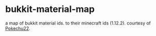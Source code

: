 # bukkit-material-map
a map of bukkit material ids. to their minecraft ids (1.12.2).
courtesy of [Pokechu22](https://github.com/Pokechu22/).